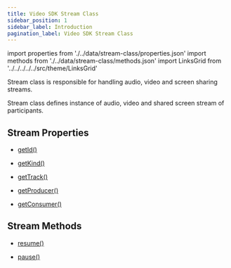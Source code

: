 ```yaml
---
title: Video SDK Stream Class
sidebar_position: 1
sidebar_label: Introduction
pagination_label: Video SDK Stream Class
---
```


<div id="tailwind" class="sdk-api-ref">

import properties from './../data/stream-class/properties.json'
import methods from './../data/stream-class/methods.json'
import LinksGrid from '../../../../../src/theme/LinksGrid'

Stream class is responsible for handling audio, video and screen sharing streams.

Stream class defines instance of audio, video and shared screen stream of participants.

## Stream Properties

<div class="links-grid">

<div>

- [getId()](./properties#getid)

</div>
<div>

- [getKind()](./properties#getkind)

</div>
<div>

- [getTrack()](./properties#gettrack)

</div>
<div>

- [getProducer()](./properties#getproducer)

</div>

<div>

- [getConsumer()](./properties#getconsumer)

</div>

</div>

## Stream Methods

<div class="links-grid">

<div>

- [resume()](methods#resume)

</div>
<div>

- [pause()](./methods#pause)

</div>

</div>

</div>